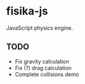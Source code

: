 # fisika-js

JavaScript physics engine.

## TODO

- Fix gravity calculation
- Fix (?) drag calculation
- Complete collisions demo